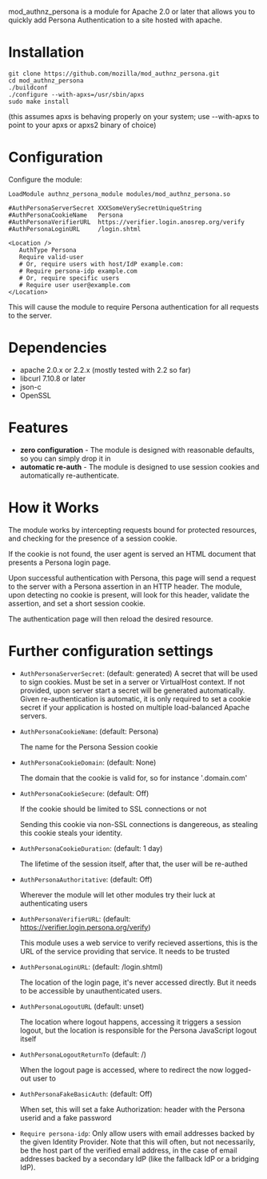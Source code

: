 mod_authnz_persona is a module for Apache 2.0 or later that
allows you to quickly add Persona Authentication to a site hosted with
apache.

Installation
=======================

```
git clone https://github.com/mozilla/mod_authnz_persona.git
cd mod_authnz_persona
./buildconf
./configure --with-apxs=/usr/sbin/apxs
sudo make install
```

(this assumes apxs is behaving properly on your system; use --with-apxs
to point to your apxs or apxs2 binary of choice)

# Configuration

Configure the module:

    LoadModule authnz_persona_module modules/mod_authnz_persona.so
    
    #AuthPersonaServerSecret XXXSomeVerySecretUniqueString
    #AuthPersonaCookieName   Persona
    #AuthPersonaVerifierURL  https://verifier.login.anosrep.org/verify
    #AuthPersonaLoginURL     /login.shtml
    
    <Location />
       AuthType Persona
       Require valid-user
       # Or, require users with host/IdP example.com:
       # Require persona-idp example.com
       # Or, require specific users
       # Require user user@example.com
    </Location>

This will cause the module to require Persona authentication for all
requests to the server.

Dependencies
============

* apache 2.0.x or 2.2.x (mostly tested with 2.2 so far)
* libcurl 7.10.8 or later
* json-c
* OpenSSL

# Features

* **zero configuration** - The module is designed with reasonable
    defaults, so you can simply drop it in
* **automatic re-auth** - The module is designed to use session
    cookies and automatically re-authenticate.

# How it Works

The module works by intercepting requests bound for protected
resources, and checking for the presence of a session cookie.

If the cookie is not found, the user agent is served an HTML document
that presents a Persona login page.

Upon successful authentication with Persona, this page will send a
request to the server with a Persona assertion in an HTTP header.  The
module, upon detecting no cookie is present, will look for this
header, validate the assertion, and set a short session cookie.

The authentication page will then reload the desired resource.

Further configuration settings
==============================

* `AuthPersonaServerSecret`: (default: generated)
  A secret that will be used to sign cookies. Must be set in a server or
  VirtualHost context. If not provided, upon server start a secret will be
  generated automatically. Given re-authentication is automatic, it is only
  required to set a cookie secret if your application is hosted on multiple
  load-balanced Apache servers.

* `AuthPersonaCookieName`: (default: Persona)

  The name for the Persona Session cookie

* `AuthPersonaCookieDomain`: (default: None)

  The domain that the cookie is valid for, so for instance '.domain.com'
* `AuthPersonaCookieSecure`: (default: Off)

  If the cookie should be limited to SSL connections or not
  
  Sending this cookie via non-SSL connections is dangereous, as stealing this
  cookie steals your identity.

* `AuthPersonaCookieDuration`: (default: 1 day)

  The lifetime of the session itself, after that, the user will be re-authed

* `AuthPersonaAuthoritative`: (default: Off)

  Wherever the module will let other modules try their luck at authenticating users

* `AuthPersonaVerifierURL`: (default: https://verifier.login.persona.org/verify)

  This module uses a web service to verify recieved assertions, this is the URL
  of the service providing that service. It needs to be trusted

* `AuthPersonaLoginURL`: (default: /login.shtml)

  The location of the login page, it's never accessed directly. But it needs to be
  accessible by unauthenticated users.
* `AuthPersonaLogoutURL` (default: unset)

  The location where logout happens, accessing it triggers a session logout, but the
  location is responsible for the Persona JavaScript logout itself

* `AuthPersonaLogoutReturnTo` (default: /)

  When the logout page is accessed, where to redirect the now logged-out user to

* `AuthPersonaFakeBasicAuth`: (default: Off)

  When set, this will set a fake Authorization: header with the Persona userid and
  a fake password

* `Require persona-idp`:
  Only allow users with email addresses backed by the given Identity Provider.
  Note that this will often, but not necessarily, be the host part of the
  verified email address, in the case of email addresses backed by a secondary
  IdP (like the fallback IdP or a bridging IdP).
